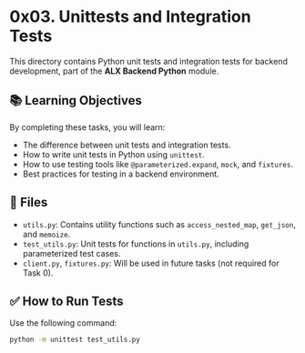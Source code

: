 # 0x03. Unittests and Integration Tests

This directory contains Python unit tests and integration tests for backend development, part of the **ALX Backend Python** module.

## 📚 Learning Objectives

By completing these tasks, you will learn:

- The difference between unit tests and integration tests.
- How to write unit tests in Python using `unittest`.
- How to use testing tools like `@parameterized.expand`, `mock`, and `fixtures`.
- Best practices for testing in a backend environment.

## 📁 Files

- `utils.py`: Contains utility functions such as `access_nested_map`, `get_json`, and `memoize`.
- `test_utils.py`: Unit tests for functions in `utils.py`, including parameterized test cases.
- `client.py`, `fixtures.py`: Will be used in future tasks (not required for Task 0).

## ✅ How to Run Tests

Use the following command:

```bash
python -m unittest test_utils.py

